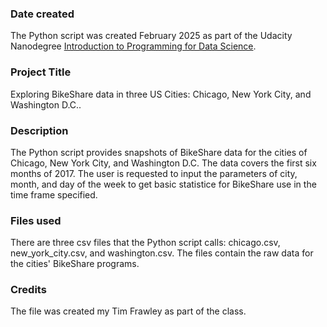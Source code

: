 ### Date created
The Python script was created February 2025 as part of the Udacity Nanodegree [Introduction to Programming for Data Science](https://www.udacity.com/course/programming-for-data-science-nanodegree--nd104).

### Project Title
Exploring BikeShare data in three US Cities: Chicago, New York City, and Washington D.C..

### Description
The Python script provides snapshots of BikeShare data for the cities of Chicago, New York City, and Washington D.C. The data covers the first six months of 2017. The user is requested to input the parameters of city, month, and day of the week to get basic statistice for BikeShare use in the time frame specified.

### Files used
There are three csv files that the Python script calls: chicago.csv, new_york_city.csv, and washington.csv. The files contain the raw data for the cities' BikeShare programs.

### Credits
The file was created my Tim Frawley as part of the class.

